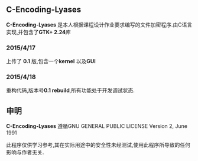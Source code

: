 ## C-Encoding-Lyases ##

**C-Encoding-Lyases** 是本人根据课程设计作业要求编写的文件加密程序.由C语言实现,并包含了**GTK+ 2.24**库

### 2015/4/17 ###

上传了 **0.1** 版,包含一个**kernel** 以及**GUI**

### 2015/4/18 ###

重构代码,版本号**0.1 rebuild**,所有功能处于开发调试状态.

## 申明 #

**C-Encoding-Lyases**  遵循GNU GENERAL PUBLIC LICENSE
Version 2, June 1991

此程序仅供学习参考,其在实际用途中的安全性未经测试,使用此程序所导致的任何影响与作者无关.
